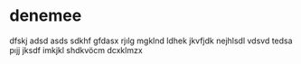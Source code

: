 # denemee
dfskj
adsd
asds
sdkhf
gfdasx
rjılg
mgklnd
ldhek
jkvfjdk
nejhlsdl
vdsvd
tedsa
pıjj
jksdf
imkjkl
shdkvöcm 
dcxklmzx
